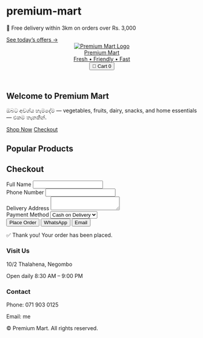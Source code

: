 # premium-mart
<!DOCTYPE html>
<html lang="en">
<head>
  <meta charset="UTF-8" />
  <meta name="viewport" content="width=device-width, initial-scale=1" />
  <title>Premium Mart</title>
  <meta name="description" content="Premium Mart - Fresh groceries, produce, and household items in Negombo.">
  <script src="https://cdn.tailwindcss.com"></script>
  <link rel="preconnect" href="https://fonts.gstatic.com" crossorigin>
  <link href="https://fonts.googleapis.com/css2?family=Inter:wght@400;500;600;700&display=swap" rel="stylesheet">
  <style>
    body { font-family: Inter, ui-sans-serif, system-ui, -apple-system, "Segoe UI", Roboto, "Helvetica Neue", Arial, "Noto Sans", "Apple Color Emoji", "Segoe UI Emoji"; }
    .line-clamp-2 { display: -webkit-box; -webkit-line-clamp: 2; -webkit-box-orient: vertical; overflow: hidden; }
    .backdrop { backdrop-filter: blur(6px); }
  </style>
</head>
<body class="bg-black text-white">
  <!-- Top Bar / Announcement -->
  <div class="bg-red-700 text-white text-sm">
    <div class="max-w-6xl mx-auto px-4 py-2 flex items-center justify-between">
      <p>🚚 Free delivery within 3km on orders over Rs. 3,000</p>
      <a class="underline hover:no-underline" href="#offers">See today’s offers →</a>
    </div>
  </div>

  <!-- Header -->
  <header class="bg-black sticky top-0 z-40 shadow-md">
    <div class="max-w-6xl mx-auto px-4 py-4 flex items-center gap-4">
      <a href="#" class="flex items-center gap-3"> 
        <img src="48 X 48 LIGHT BOARD-01.jpg" alt="Premium Mart Logo" class="h-12 w-12 rounded-xl shadow-md">
        <div>
          <div class="text-xl font-semibold leading-5 text-red-500">Premium Mart</div>
          <div class="text-xs text-gray-400 leading-4">Fresh • Friendly • Fast</div>
        </div>
      </a>
      <div class="flex-1"></div>
      <button id="cartBtn" class="relative px-4 py-2 rounded-xl bg-red-600 text-white hover:bg-red-500">
        🛒 <span class="ml-2">Cart</span>
        <span id="cartCount" class="absolute -top-2 -right-2 text-xs bg-black text-white rounded-full w-6 h-6 grid place-content-center">0</span>
      </button>
    </div>
  </header>

  <!-- Hero / Offers -->
  <section id="offers" class="max-w-6xl mx-auto px-4 mt-6">
    <div class="rounded-3xl bg-gradient-to-r from-black to-red-700 p-6 md:p-10 text-white shadow-xl">
      <h1 class="text-3xl md:text-4xl font-bold leading-tight">Welcome to Premium Mart</h1>
      <p class="mt-2 text-gray-200">ඔබට අවශ්ය හැමදේම — vegetables, fruits, dairy, snacks, and home essentials — එකම තැනකින්.</p>
      <div class="mt-5 flex gap-3">
        <a href="#products" class="px-5 py-3 rounded-2xl bg-red-600 text-white font-semibold shadow hover:shadow-md">Shop Now</a>
        <a href="#checkout" class="px-5 py-3 rounded-2xl border border-red-400 text-white font-semibold hover:bg-red-600/20">Checkout</a>
      </div>
    </div>
  </section>

  <!-- Products -->
  <section id="products" class="max-w-6xl mx-auto px-4 mt-6 mb-24">
    <div class="flex items-baseline justify-between">
      <h2 class="text-xl md:text-2xl font-semibold text-red-500">Popular Products</h2>
    </div>
    <div id="productGrid" class="grid sm:grid-cols-2 md:grid-cols-3 lg:grid-cols-4 gap-4 mt-4"></div>
  </section>

  <!-- Checkout Form -->
  <section id="checkout" class="bg-black border-t border-red-700">
    <div class="max-w-3xl mx-auto px-4 py-12">
      <h2 class="text-2xl font-semibold mb-4 text-red-500">Checkout</h2>
      <form id="checkoutForm" class="space-y-4">
        <div>
          <label class="block text-sm font-medium">Full Name</label>
          <input id="custName" type="text" required class="w-full px-4 py-2 rounded-xl border border-gray-700 bg-gray-900 text-white focus:ring-2 focus:ring-red-500">
        </div>
        <div>
          <label class="block text-sm font-medium">Phone Number</label>
          <input id="custPhone" type="tel" required class="w-full px-4 py-2 rounded-xl border border-gray-700 bg-gray-900 text-white focus:ring-2 focus:ring-red-500">
        </div>
        <div>
          <label class="block text-sm font-medium">Delivery Address</label>
          <textarea id="custAddress" required class="w-full px-4 py-2 rounded-xl border border-gray-700 bg-gray-900 text-white focus:ring-2 focus:ring-red-500"></textarea>
        </div>
        <div>
          <label class="block text-sm font-medium">Payment Method</label>
          <select id="custPayment" required class="w-full px-4 py-2 rounded-xl border border-gray-700 bg-gray-900 text-white focus:ring-2 focus:ring-red-500">
            <option value="Cash on Delivery">Cash on Delivery</option>
            <option value="Card on Delivery">Card on Delivery</option>
          </select>
        </div>
        <div class="flex gap-3">
          <button type="submit" class="flex-1 px-5 py-3 rounded-2xl bg-red-600 text-white font-semibold hover:bg-red-500">Place Order</button>
          <button type="button" id="whatsappOrder" class="flex-1 px-5 py-3 rounded-2xl border border-green-500 text-green-400 font-semibold hover:bg-green-600/20">WhatsApp</button>
          <button type="button" id="emailOrder" class="flex-1 px-5 py-3 rounded-2xl border border-blue-500 text-blue-400 font-semibold hover:bg-blue-600/20">Email</button>
        </div>
      </form>
      <div id="orderMessage" class="mt-4 text-green-400 font-semibold hidden">✅ Thank you! Your order has been placed.</div>
    </div>
  </section>

  <!-- Contact / Info -->
  <section id="contact" class="bg-black border-t border-red-700">
    <div class="max-w-6xl mx-auto px-4 py-12 grid md:grid-cols-3 gap-8">
      <div>
        <h3 class="text-lg font-semibold text-red-500">Visit Us</h3>
        <p class="text-gray-400 mt-2">10/2 Thalahena, Negombo</p>
        <p class="text-gray-400">Open daily 8:30 AM – 9:00 PM</p>
      </div>
      <div>
        <h3 class="text-lg font-semibold text-red-500">Contact</h3>
        <p class="text-gray-400 mt-2">Phone: 071 903 0125</p>
        <p class="text-gray-400">Email: me</p>
      </div>
    </div>
  </section>

  <footer class="bg-red-700 text-white">
    <div class="max-w-6xl mx-auto px-4 py-8 flex flex-col md:flex-row gap-4 md:items-center md:justify-between">
      <p>© <span id="year"></span> Premium Mart. All rights reserved.</p>
    </div>
  </footer>

  <script>
    const PRODUCTS = [
      { id: 1, name: 'Rathu Kakulu Rice (5kg)', price: 1550, category: 'produce', img: 'https://images.unsplash.com/photo-1606788075761-2c5aebc77e77?q=80&w=800&auto=format&fit=crop' },
      { id: 2, name: 'Onions (1kg)', price: 360, category: 'produce', img: 'https://images.unsplash.com/photo-1508747703725-719777637510?q=80&w=800&auto=format&fit=crop' },
      { id: 3, name: 'Potatoes (1kg)', price: 280, category: 'produce', img: 'https://images.unsplash.com/photo-1592928303228-87ebd98ef68b?q=80&w=800&auto=format&fit=crop' },
      { id: 4, name: 'Fresh Milk (1L)', price: 490, category: 'dairy', img: 'https://images.unsplash.com/photo-1550583724-b2692b85b150?q=80&w=800&auto=format&fit=crop' },
      { id: 5, name: 'Bread Loaf', price: 230, category: 'bakery', img: 'https://images.unsplash.com/photo-1608198093002-ad4e005484ec?q=80&w=800&auto=format&fit=crop' }
    ];

    const productGrid = document.getElementById('productGrid');
    const cartBtn = document.getElementById('cartBtn');
    const cartCount = document.getElementById('cartCount');
    let cart = [];

    function renderProducts() {
      productGrid.innerHTML = '';
      PRODUCTS.forEach(p => {
        const div = document.createElement('div');
        div.className = 'bg-gray-900 rounded-2xl shadow hover:shadow-lg overflow-hidden border border-gray-700';
        div.innerHTML = `
          <img src="${p.img}" alt="${p.name}" class="h-40 w-full object-cover">
          <div class="p-4">
            <h3 class="font-medium">${p.name}</h3>
            <p class="text-sm text-gray-400">Rs. ${p.price}</p>
            <button class="mt-2 px-3 py-2 bg-red-600 text-white rounded-xl text-sm hover:bg-red-500" onclick="addToCart(${p.id})">Add to Cart</button>
          </div>`;
        productGrid.appendChild(div);
      });
    }

    function addToCart(id) {
      const item = PRODUCTS.find(p => p.id === id);
      cart.push(item);
      cartCount.innerText = cart.length;
    }

    function buildOrderMessage() {
      let message = `*Premium Mart Order*%0A`;
      message += `Name: ${document.getElementById('custName').value}%0A`;
      message += `Phone: ${document.getElementById('custPhone').value}%0A`;
      message += `Address: ${document.getElementById('custAddress').value}%0A`;
      message += `Payment: ${document.getElementById('custPayment').value}%0A%0A`;
      message += `*Items:*%0A`;
      cart.forEach((item,i)=>{ message += `${i+1}. ${item.name} - Rs.${item.price}%0A`; });
      return message;
    }

    document.getElementById('checkoutForm').addEventListener('submit', e => {
      e.preventDefault();
      document.getElementById('orderMessage').classList.remove('hidden');
      cart = [];
      cartCount.innerText = 0;
      e.target.reset();
    });

    document.getElementById('whatsappOrder').addEventListener('click', () => {
      const msg = buildOrderMessage();
      window.open(`https://wa.me/94719030125?text=${msg}`, '_blank');
    });

    document.getElementById('emailOrder').addEventListener('click', () => {
      const msg = buildOrderMessage().replace(/%0A/g, '\n');
      window.location.href = `mailto:me?subject=Premium Mart Order&body=${msg}`;
    });

    renderProducts();
    document.getElementById('year').innerText = new Date().getFullYear();
  </script>
</body>
</html>
